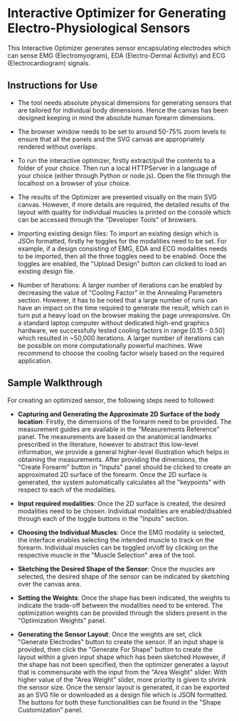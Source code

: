 # Interactive Optimizer for Generating Electro-Physiological Sensors

This Interactive Optimizer generates sensor encapsulating electrodes which can sense EMG (Electromyogram), EDA (Electro-Dermal Activity) and
ECG (Electrocardiogram) signals.

## Instructions for Use
- The tool needs absolute physical dimensions for generating sensors that are tailored for individual body dimensions. Hence the canvas has been designed keeping in mind the absolute human forearm dimensions.

- The browser window needs to be set to around 50-75% zoom levels to ensure that all the panels and the SVG canvas are appropriately rendered without overlaps.

- To run the interactive optimizer, firstly extract/pull the contents to a folder of your choice.
Then run a local HTTPServer  in a language of your choice (either through Python or node.js).
Open the file through the localhost on a browser of your choice.

- The results of the Optimizer are presented visually on the main SVG canvas. However, if more details are required, the detailed results of the layout with quality for individual muscles is printed on the console which can be accessed through the "Developer Tools" of browsers.

- Importing existing design files: To import an existing design which is JSOn formatted, firstly he toggles for the modalities need to be set. For example, if a design consisting of EMG, EDA and ECG modalities needs to be imported, then all the three toggles need to be enabled. Once the toggles are enabled, the "Upload Design" button can clicked to load an existing design file.

- Number of Iterations: A larger number of iterations can be enabled by decreasing the value of "Cooling Factor" in the 
Annealing Parameters section.
However, it has to be noted that a large number of runs can have an impact on the time required to generate the result, which can in
turn put a heavy load on the browser making the page unresponsive. On a standard laptop computer without dedicated high-end graphics hardware,
we successfully tested cooling factors in range [0.15 - 0.50] which resulted in ~50,000 iterations. A larger number of iterations can be possible
on more computationally powerful machines. Wwe recommend to choose the cooling factor wisely based on the required application.

## Sample Walkthrough
For creating an optimized sensor, the following steps need to followed:
- **Capturing and Generating the Approximate 2D Surface of the body location**: Firstly, the dimensions of the forearm need to be provided. The measurement guides are available in the "Measurements Reference" panel. The measurements are based on the anatomical landmarks prescribed in the literature, however to abstract this low-level information, we provide a general higher-level illustration which helps in obtaining the measurements. After providing the dimensions, the "Create Forearm" button in "Inputs" panel should be clicked to create an approximated 2D surface of the forearm. Once the 2D surface is generated, the system automatically calculates all the "keypoints" with respect to each of the modalities.

- **Input required modalities**: Once the 2D surface is created, the desired modalities need to be chosen. Individual modalities are enabled/disabled through each of the toggle buttons in the "Inputs" section.
     
-  **Choosing the Individual Muscles**: Once the EMG modality is selected, the interface enables selecting the intended muscle to track on the forearm. Individual muscles can be toggled on/off by clicking on the respective muscle in the "Muscle Selection" area of the tool.

    
- **Sketching the Desired Shape of the Sensor**: Once the muscles are selected, the desired shape of the sensor can be indicated by sketching over the canvas area.

- **Setting the Weights**: Once the shape has been indicated, the weights to indicate the trade-off between the modalities need to be entered. 
The optimization weights can be provided through the sliders present in the "Optimization Weights" panel.


- **Generating the Sensor Layout**: Once the weights are set, click "Generate Electrodes" button to 
create the sensor. If an input shape is provided, then click the "Generate For Shape" button to 
create the layout within a given input shape which has been sketched However, if the shape has not
 been specified, then the optimizer generates a layout that is commensurate with the input from the "Area Weight" slider. 
 With higher value of the "Area Weight" slider, more priority is given to shrink the sensor size. 
 Once the sensor layout is generated, it can be exported as an SVG file or downloaded as a design file 
 which is JSON formatted. The buttons for both these functionalities can be found in the 
  "Shape Customization" panel.